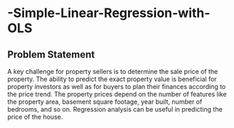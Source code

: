 # -Simple-Linear-Regression-with-OLS
## Problem Statement
A key challenge for property sellers is to determine the sale price of the property. The ability to predict the exact property value is beneficial for property investors as well as for buyers to plan their finances according to the price trend. The property prices depend on the number of features like the property area, basement square footage, year built, number of bedrooms, and so on. Regression analysis can be useful in predicting the price of the house.
